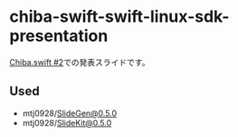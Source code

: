 # chiba-swift-swift-linux-sdk-presentation

[Chiba.swift #2](https://chibaswift.connpass.com/event/331925/)での発表スライドです。

## Used

- mtj0928/SlideGen@0.5.0
- mtj0928/SlideKit@0.5.0
